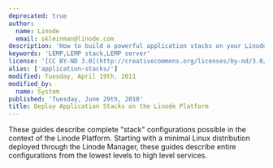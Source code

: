 ```yaml
---
deprecated: true
author:
  name: Linode
  email: skleinman@linode.com
description: 'How to build a powerful application stacks on your Linode.'
keywords: 'LEMP,LEMP stack,LEMP server'
license: '[CC BY-ND 3.0](http://creativecommons.org/licenses/by-nd/3.0/us/)'
alias: ['application-stacks/']
modified: Tuesday, April 19th, 2011
modified_by:
  name: System
published: 'Tuesday, June 29th, 2010'
title: Deploy Application Stacks on the Linode Platform
---
```


These guides describe complete "stack" configurations possible in the context of the Linode Platform. Starting with a minimal Linux distribution deployed through the Linode Manager, these guides describe entire configurations from the lowest levels to high level services.
